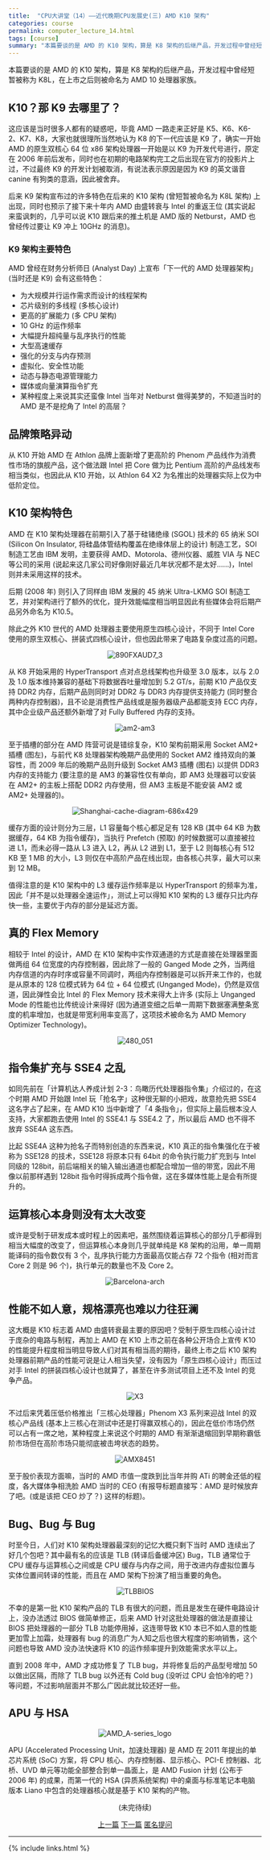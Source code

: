 ```yaml
---
title:  "CPU大讲堂（14）——近代晚期CPU发展史(三) AMD K10 架构"
categories: course
permalink: computer_lecture_14.html
tags: [course]
summary: "本篇要谈的是 AMD 的 K10 架构，算是 K8 架构的后继产品，开发过程中曾经短暂被称为 K8L，在上市之后则被命名为 AMD 10 处理器家族。"
---
```



本篇要谈的是 AMD 的 K10 架构，算是 K8 架构的后继产品，开发过程中曾经短暂被称为 K8L，在上市之后则被命名为 AMD 10 处理器家族。

## K10？那 K9 去哪里了？

这应该是当时很多人都有的疑惑吧，毕竟 AMD 一路走来正好是 K5、K6、K6-2、K7、K8，大家也就很理所当然地认为 K8 的下一代应该是 K9 了，确实一开始 AMD 的原生双核心 64 位 x86 架构处理器一开始是以 K9 为开发代号进行，原定在 2006 年前后发布，同时也在初期的电路架构完工之后出现在官方的投影片上过，不过最终 K9 的开发计划被取消，有说法表示原因是因为 K9 的英文谐音 canine 有狗类的意涵，因此被舍弃。

后来 K9 架构宣布过的许多特色在后来的 K10 架构 (曾短暂被命名为 K8L 架构) 上出现，同时也预示了接下来十年内 AMD 由盛转衰与 Intel 的重返王位 (其实说起来蛮讽刺的，几乎可以说 K10 跟后来的推土机是 AMD 版的 Netburst，AMD 也曾经传过要让 K9 冲上 10GHz 的消息)。

### K9 架构主要特色

AMD 曾经在财务分析师日 (Analyst Day) 上宣布「下一代的 AMD 处理器架构」(当时还是 K9) 会有这些特色：

 - 为大规模并行运作需求而设计的线程架构
 - 芯片级别的多线程 (多核心设计)
 - 更高的扩展能力 (多 CPU 架构)
 - 10 GHz 的运作频率
 - 大幅提升超纯量与乱序执行的性能
 - 大型高速缓存
 - 强化的分支与内存预测
 - 虚拟化、安全性功能
 - 动态与静态电源管理能力
 - 媒体或向量演算指令扩充
 - 某种程度上来说其实还蛮像 Intel 当年对 Netburst 做得美梦的，不知道当时的 AMD 是不是挖角了 Intel 的高层？

## 品牌策略异动

从 K10 开始 AMD 在 Athlon 品牌上面新增了更高阶的 Phenom 产品线作为消费性市场的旗舰产品，这个做法跟 Intel 把 Core 做为比 Pentium 高阶的产品线发布相当类似，也因此从 K10 开始，以 Athlon 64 X2 为名推出的处理器实际上仅为中低阶定位。

## K10 架构特色

AMD 在 K10 架构处理器在前期引入了基于硅锗绝缘 (SGOL) 技术的 65 纳米 SOI (Silicon On Insulator, 将硅晶体管结构覆盖在绝缘体层上的设计) 制造工艺，SOI 制造工艺由 IBM 发明，主要获得 AMD、Motorola、德州仪器、威胜 VIA 与 NEC 等公司的采用 (说起来这几家公司好像刚好最近几年状况都不是太好……)，Intel 则并未采用这样的技术。

后期 (2008 年) 则引入了同样由 IBM 发展的 45 纳米 Ultra-LKMG SOI 制造工艺，并对架构进行了额外的优化，提升效能幅度相当明显因此有些媒体会将后期产品另外命名为 K10.5。

除此之外 K10 世代的 AMD 处理器主要使用原生四核心设计，不同于 Intel Core 使用的原生双核心、拼装式四核心设计，但也因此带来了电路复杂度过高的问题。

<div align="center">
    <img src="../images/blogs/computer_lecture/890FXAUD7_3.jpg" alt="890FXAUD7_3"/>
</div>

从 K8 开始采用的 HyperTransport 点对点总线架构也升级至 3.0 版本，以与 2.0 及 1.0 版本维持兼容的基础下将数据吞吐量增加到 5.2 GT/s，前期 K10 产品仅支持 DDR2 内存，后期产品则同时对 DDR2 与 DDR3 内存提供支持能力 (同时整合两种内存控制器)，且不论是消费性产品线或是服务器级产品都能支持 ECC 内存，其中企业级产品还额外新增了对 Fully Buffered 内存的支持。

<div align="center">
    <img src="../images/blogs/computer_lecture/am2-am3.jpg" alt="am2-am3"/>
</div>

至于插槽的部分在 AMD 阵营可说是错综复杂，K10 架构前期采用 Socket AM2+ 插槽 (图左)，与前代 K8 处理器架构晚期产品使用的 Socket AM2 维持双向的兼容性，而 2009 年后的晚期产品则升级到 Socket AM3 插槽 (图右) 以提供 DDR3 内存的支持能力 (要注意的是 AM3 的兼容性仅有单向，即 AM3 处理器可以安装在 AM2+ 的主板上搭配 DDR2 内存使用，但 AM3 主板是不能安装 AM2 或 AM2+ 处理器的)。

<div align="center">
    <img src="../images/blogs/computer_lecture/Shanghai-cache-diagram-686x429.jpg" alt="Shanghai-cache-diagram-686x429"/>
</div>

缓存方面的设计则分为三层，L1 容量每个核心都足足有 128 KB (其中 64 KB 为数据缓存，64 KB 为指令缓存)，当执行 Prefetch (预取) 的时候数据可以直接被拉进 L1，而未必得一路从 L3 进入 L2，再从 L2 进到 L1，至于 L2 则每核心有 512 KB 至 1 MB 的大小，L3 则仅在中高阶产品在线出现，由各核心共享，最大可以来到 12 MB。

值得注意的是 K10 架构中的 L3 缓存运作频率是以 HyperTransport 的频率为准，因此「并不是以处理器全速运作」，测试上可以得知 K10 架构的 L3 缓存只比内存快一些，主要优于内存的部分是延迟方面。

## 真的 Flex Memory

相较于 Intel 的设计，AMD 在 K10 架构中实作双通道的方式是直接在处理器里面做两组 64 位宽度的内存控制器，因此除了一般的 Ganged Mode 之外，当两组内存信道的内存时序或容量不同调时，两组内存控制器是可以拆开来工作的，也就是从原本的 128 位模式转为 64 位 + 64 位模式 (Unganged Mode)，仍然是双信道，因此弹性会比 Intel 的 Flex Memory 技术来得大上许多 (实际上 Unganged Mode 的性能也比传统设计来得好 (因为通道变细之后单一周期下数据塞满整条宽度的机率增加，也就是带宽利用率变高了，这项技术被命名为 AMD Memory Optimizer Technology)。

<div align="center">
    <img src="../images/blogs/computer_lecture/480_051.jpg" alt="480_051"/>
</div>

## 指令集扩充与 SSE4 之乱

如同先前在「计算机达人养成计划 2-3：鸟瞰历代处理器指令集」介绍过的，在这个时期 AMD 开始跟 Intel 玩「抢名字」这种很无聊的小把戏，故意抢先把 SSE4 这名字占了起来，在 AMD K10 当中新增了「4 条指令」，但实际上最后根本没人支持，大家都跑去使用 Intel 的 SSE4.1 与 SSE4.2 了，所以最后 AMD 也不得不放弃 SSE4A 这东西。

比起 SSE4A 这种为抢名子而特别创造的东西来说，K10 真正的指令集强化在于被称为 SSE128 的技术，SSE128 将原本只有 64bit 的命令执行能力扩充到与 Intel 同级的 128bit，前后端相关的输入输出通道也都配合增加一倍的带宽，因此不用像以前那样遇到 128bit 指令时得拆成两个指令做，这在多媒体性能上是会有所提升的。

## 运算核心本身则没有太大改变

或许是受制于研发成本或时程上的因素吧，虽然围绕着运算核心的部分几乎都得到相当大幅度的改变了，但运算核心本身则几乎就单纯是 K8 架构的沿用，单一周期能译码的指令数仅有 3 个，乱序执行能力方面最高仅能占存 72 个指令 (相对而言 Core 2 则是 96 个)，执行单元的数量也不及 Core 2。

<div align="center">
    <img src="../images/blogs/computer_lecture/Barcelona-arch.png" alt="Barcelona-arch"/>
</div>

## 性能不如人意，规格漂亮也难以力往狂澜

这大概是 K10 标志着 AMD 由盛转衰最主要的原因吧？受制于原生四核心设计过于庞杂的电路与制程，再加上 AMD 在 K10 上市之前在各种公开场合上宣传 K10 的性能提升程度相当明显导致人们对其有相当高的期待，最终上市之后 K10 架构处理器前期产品的性能可说是让人相当失望，没有因为「原生四核心设计」而压过对手 Intel 的拼装四核心设计也就算了，甚至在许多测试项目上还不及 Intel 的竞争产品。

<div align="center">
    <img src="../images/blogs/computer_lecture/X3.jpg" alt="X3"/>
</div>

不过后来凭着压低价格推出「三核心处理器」Phenom X3 系列来迎战 Intel 的双核心产品线 (基本上三核心在测试中还是打得赢双核心的)，因此在低价市场仍然可以占有一席之地，某种程度上来说这个时期的 AMD 有渐渐退缩回到早期称霸低阶市场但在高阶市场只能彻底被击垮状态的趋势。

<div align="center">
    <img src="../images/blogs/computer_lecture/AMX8451-750x433.png" alt="AMX8451"/>
</div>

至于股价表现方面嘛，当时的 AMD 市值一度跌到比当年并购 ATi 的聘金还低的程度，各大媒体争相洗脸 AMD 当时的 CEO (有报导标题直接写：AMD 是时候放弃了吧。(或是该把 CEO 炒了？) 这样的标题)。

## Bug、Bug 与 Bug

时至今日，人们对 K10 架构处理器最深刻的记忆大概只剩下当时 AMD 连续出了好几个包吧？其中最有名的应该是 TLB (转译后备缓冲区) Bug，TLB 通常位于 CPU 缓存与运算核心之间或是 CPU 缓存与内存之间，用于改进内存虚拟位置与实体位置间转译的性能，而且在 AMD 架构下扮演了相当重要的角色。

<div align="center">
    <img src="../images/blogs/computer_lecture/TLBBIOS.jpg" alt="TLBBIOS"/>
</div>

不幸的是第一批 K10 架构产品的 TLB 有很大的问题，而且是发生在硬件电路设计上，没办法透过 BIOS 做简单修正，后来 AMD 针对这批处理器的做法是直接让 BIOS 把处理器的一部分 TLB 功能停用掉，这连带导致 K10 本已不如人意的性能更加雪上加霜，处理器有 bug 的消息广为人知之后也很大程度的影响销售，这个问题也导致 AMD 没办法快速将 K10 的运作频率提升到效能需求水平以上。

直到 2008 年中，AMD 才成功修复了 TLB bug，并将修复后的产品型号增加 50 以做出区隔，而除了 TLB bug 以外还有 Cold bug (没听过 CPU 会怕冷的吧？) 等问题，不过影响层面并不那么广因此就比较还好一些。

## APU 与 HSA

<div align="center">
    <img src="../images/blogs/computer_lecture/AMD_A-series_logo.jpg" alt="AMD_A-series_logo"/>
</div>

APU (Accelerated Processing Unit，加速处理器) 是 AMD 在 2011 年提出的单芯片系统 (SoC) 方案，将 CPU 核心、内存控制器、显示核心、PCI-E 控制器、北桥、UVD 单元等功能全部整合到单一晶面上，是 AMD Fusion 计划 (公布于 2006 年) 的成果，而第一代的 HSA (异质系统架构) 中的桌面与标准笔记本电脑版本 Liano 中包含的处理器核心就是基于 K10 架构的产物。


<div align="center">
<p>(未完待续)</p>
<a href="computer_lecture_13.html" class="btn btn-primary">上一篇</a> 
<a href="computer_lecture_15.html" class="btn btn-primary">下一篇</a> 
<a href="{{site.feedback_link}}" class="btn btn-primary"><i class="fa fa-comment-o"></i> 匿名提问</a>
</div>

---------

{% include links.html %}
